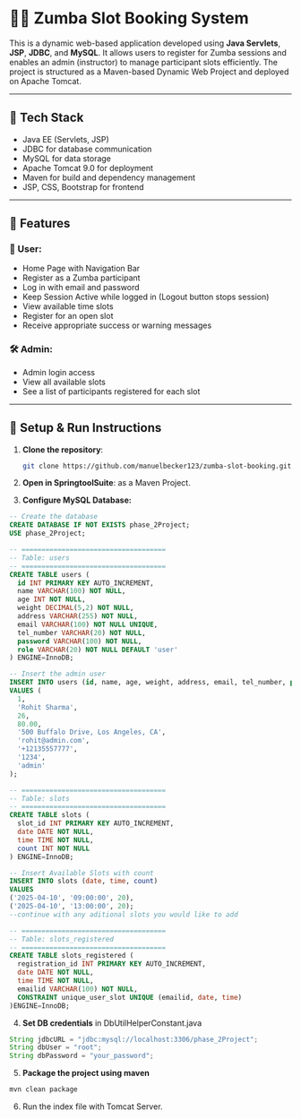 # 🧘‍♀️ Zumba Slot Booking System

This is a dynamic web-based application developed using **Java Servlets**, **JSP**, **JDBC**, and **MySQL**. It allows users to register for Zumba sessions and enables an admin (instructor) to manage participant slots efficiently. The project is structured as a Maven-based Dynamic Web Project and deployed on Apache Tomcat.

---

## 🔧 Tech Stack

- Java EE (Servlets, JSP)
- JDBC for database communication
- MySQL for data storage
- Apache Tomcat 9.0 for deployment
- Maven for build and dependency management
- JSP, CSS, Bootstrap for frontend

---

## 🎯 Features

### 👥 User:
- Home Page with Navigation Bar
- Register as a Zumba participant
- Log in with email and password
- Keep Session Active while logged in (Logout button stops session)
- View available time slots
- Register for an open slot
- Receive appropriate success or warning messages

### 🛠️ Admin:
- Admin login access
- View all available slots
- See a list of participants registered for each slot

---

## 🚀 Setup & Run Instructions

1. **Clone the repository**:
   ```bash
   git clone https://github.com/manuelbecker123/zumba-slot-booking.git
   ```

2. **Open in SpringtoolSuite**: as a Maven Project.

3. **Configure MySQL Database:**
  ```sql
-- Create the database
CREATE DATABASE IF NOT EXISTS phase_2Project;
USE phase_2Project;

-- ====================================
-- Table: users
-- ====================================
CREATE TABLE users (
    id INT PRIMARY KEY AUTO_INCREMENT,
    name VARCHAR(100) NOT NULL,
    age INT NOT NULL,
    weight DECIMAL(5,2) NOT NULL,
    address VARCHAR(255) NOT NULL,
    email VARCHAR(100) NOT NULL UNIQUE,
    tel_number VARCHAR(20) NOT NULL,
    password VARCHAR(100) NOT NULL,
    role VARCHAR(20) NOT NULL DEFAULT 'user'
) ENGINE=InnoDB;

-- Insert the admin user
INSERT INTO users (id, name, age, weight, address, email, tel_number, password, role)
VALUES (
    1,
    'Rohit Sharma',
    26,
    80.00,
    '500 Buffalo Drive, Los Angeles, CA',
    'rohit@admin.com',
    '+12135557777',
    '1234',
    'admin'
);

-- ====================================
-- Table: slots
-- ====================================
CREATE TABLE slots (
    slot_id INT PRIMARY KEY AUTO_INCREMENT,
    date DATE NOT NULL,
    time TIME NOT NULL,
    count INT NOT NULL
) ENGINE=InnoDB;

-- Insert Available Slots with count
INSERT INTO slots (date, time, count)
VALUES
  ('2025-04-10', '09:00:00', 20),
  ('2025-04-10', '13:00:00', 20);
--continue with any aditional slots you would like to add

-- ====================================
-- Table: slots_registered
-- ====================================
CREATE TABLE slots_registered (
    registration_id INT PRIMARY KEY AUTO_INCREMENT,
    date DATE NOT NULL,
    time TIME NOT NULL,
    emailid VARCHAR(100) NOT NULL,
    CONSTRAINT unique_user_slot UNIQUE (emailid, date, time)
)ENGINE=InnoDB;
```


  4. **Set DB credentials** in DbUtilHelperConstant.java
  ```java
  String jdbcURL = "jdbc:mysql://localhost:3306/phase_2Project";
  String dbUser = "root";
  String dbPassword = "your_password";
```
  5.  **Package the project using maven**
  ```bash
  mvn clean package
```

  6. Run the index file with Tomcat Server. 




